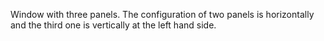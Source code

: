 Window with three panels. The configuration of two panels is horizontally and
the third one is vertically at the left hand side.